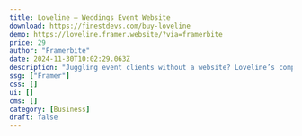 ```yaml
---
title: Loveline — Weddings Event Website
download: https://finestdevs.com/buy-loveline
demo: https://loveline.framer.website/?via=framerbite
price: 29
author: "Framerbite"
date: 2024-11-30T10:02:29.063Z
description: "Juggling event clients without a website? Loveline’s complete templates help you book more weddings and corporate gigs faster. Focus on delighting clients while our mobile-friendly designs wow prospects."
ssg: ["Framer"]
css: []
ui: []
cms: []
category: [Business]
draft: false
---
```


